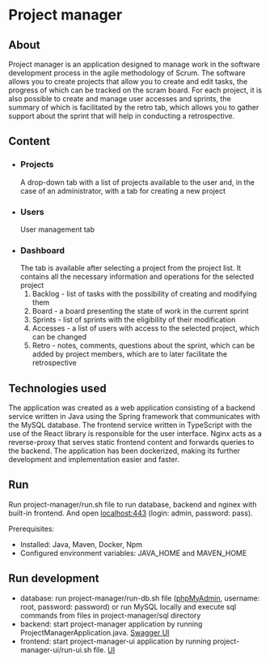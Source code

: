 # Project manager

## About

Project manager is an application designed to manage work in the software development process in the agile methodology
of Scrum. The software allows you to create projects that allow you to create and edit tasks, the progress of which can
be tracked on the scram board. For each project, it is also possible to create and manage user accesses and sprints, the
summary of which is facilitated by the retro tab, which allows you to gather support about the sprint that will help in
conducting a retrospective.

## Content

- ### Projects
  A drop-down tab with a list of projects available to the user and, in the case of an administrator, with a tab for
  creating a new project
- ### Users
  User management tab
- ### Dashboard
  The tab is available after selecting a project from the project list. It contains all the necessary information and
  operations for the selected project
    1. Backlog - list of tasks with the possibility of creating and modifying them
    2. Board - a board presenting the state of work in the current sprint
    3. Sprints - list of sprints with the eligibility of their modification
    4. Accesses - a list of users with access to the selected project, which can be changed
    5. Retro - notes, comments, questions about the sprint, which can be added by project members, which are to later
       facilitate the retrospective

## Technologies used

The application was created as a web application consisting of a backend service written in Java using the Spring
framework that communicates with the MySQL database. The frontend service written in TypeScript with the use of the
React library is responsible for the user interface. Nginx acts as a reverse-proxy that serves static frontend content
and forwards queries to the backend. The application has been dockerized, making its further development and
implementation easier and faster.

## Run

Run project-manager/run.sh file to run database, backend and nginex with built-in frontend. And
open [localhost:443](http://localhost:443) (login: admin, password: pass).

Prerequisites:

- Installed: Java, Maven, Docker, Npm
- Configured environment variables: JAVA_HOME and MAVEN_HOME

## Run development

- database: run project-manager/run-db.sh file ([phpMyAdmin](http://localhost:8000), username: root, password: password)
  or run MySQL locally and execute sql commands from files in project-manager/sql directory
- backend: start project-manager application by running
  ProjectManagerApplication.java. [Swagger UI](http://localhost:8080/swagger-ui/index.html?configUrl=/v3/api-docs)
- frontend: start project-manager-ui application by running project-manager-ui/run-ui.sh
  file. [UI](http://localhost:3000)